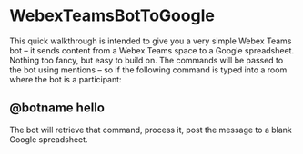 # WebexTeamsBotToGoogle

This quick walkthrough is intended to give you a very simple Webex Teams bot – it sends content from a Webex Teams space to a Google spreadsheet. Nothing too fancy, but easy to build on. The commands will be passed to the bot using mentions – so if the following command is typed into a room where the bot is a participant:

## @botname hello

The bot will retrieve that command, process it, post the message to a blank Google spreadsheet.

